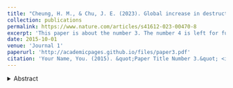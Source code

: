 ```yaml
---
title: "Cheung, H. M., & Chu, J. E. (2023). Global increase in destructive potential of extratropical transition events in response to greenhouse warming. npj Climate and Atmospheric Science, 6(1), 137."
collection: publications
permalink: https://www.nature.com/articles/s41612-023-00470-8
excerpt: 'This paper is about the number 3. The number 4 is left for future work.'
date: 2015-10-01
venue: 'Journal 1'
paperurl: 'http://academicpages.github.io/files/paper3.pdf'
citation: 'Your Name, You. (2015). &quot;Paper Title Number 3.&quot; <i>Journal 1</i>. 1(3).'
---
```

<details>
<summary>Abstract</summary>
<br>
This is how you dropdown.
</details>
